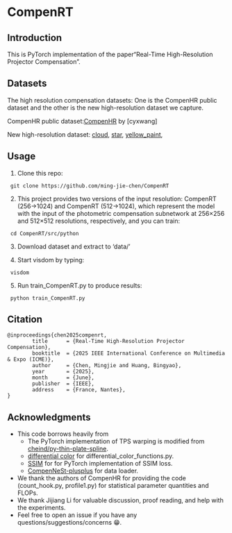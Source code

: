 # CompenRT
## Introduction
This is PyTorch implementation of the paper“Real-Time High-Resolution Projector Compensation”.

        
## Datasets
The high resolution compensation datasets: One is the CompenHR public dataset and the other is the new high-resolution dataset we capture.

CompenHR public dataset:[CompenHR](https://github.com/cyxwang/CompenHR/tree/main?tab=readme-ov-file#datasets) by [cyxwang]  

New high-resolution dataset:
[cloud](https://drive.google.com/drive/folders/1ZRQgqKLQYdgaKeW8OsRLaNIbMlgyzZ-_?usp=drive_link),
[star](https://drive.google.com/drive/folders/17LYyJDYeQR8xsGAIzlXv5LKLFdro6J7r?usp=drive_link),
[yellow_paint](https://drive.google.com/drive/folders/1vwjYbXn92-7b8qdSpD8QL12Et3DR4vOo?usp=drive_link),

## Usage
   1. Clone this repo:
  
     git clone https://github.com/ming-jie-chen/CompenRT
     
   2. This project provides two versions of the input resolution: CompenRT (256->1024) and CompenRT (512->1024), which represent the model with the input of the photometric compensation subnetwork at 256×256 and 512×512 resolutions, 
      respectively, and you can train:
      
     cd CompenRT/src/python  
     
   3. Download dataset and extract to ‘data/’
     
   4. Start visdom by typing:
      
     visdom

   5. Run train_CompenRT.py to produce results:
      
     python train_CompenRT.py
## Citation
```
@inproceedings{chen2025compenrt,
        title      = {Real-Time High-Resolution Projector Compensation},
        booktitle  = {2025 IEEE International Conference on Multimedia & Expo (ICME)},
        author     = {Chen, Mingjie and Huang, Bingyao},
        year       = {2025},
        month      = {June},
        publisher  = {IEEE},
        address    = {France, Nantes},
}
```
## Acknowledgments
- This code borrows heavily from
  - The PyTorch implementation of TPS warping is modified from [cheind/py-thin-plate-spline](https://github.com/cheind/py-thin-plate-spline).
  - [differential color](https://github.com/ZhengyuZhao/PerC-Adversarial/blob/master/differential_color_functions.py) for differential_color_functions.py.
  - [SSIM](https://github.com/Po-Hsun-Su/pytorch-ssim) for for PyTorch implementation of SSIM loss.
  - [CompenNeSt-plusplus](https://github.com/BingyaoHuang/CompenNeSt-plusplus) for data loader.
- We thank the authors of CompenHR for providing the code (count_hook.py, profile1.py) for statistical parameter quantities and FLOPs.
- We thank Jijiang Li for valuable discussion, proof reading, and help with the experiments.
- Feel free to open an issue if you have any questions/suggestions/concerns 😁.
